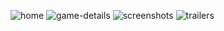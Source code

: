 ![home](https://user-images.githubusercontent.com/58268118/150413878-e0ec341b-1152-4e8d-bc19-60823db4fd72.JPG)
![game-details](https://user-images.githubusercontent.com/58268118/150413898-6c2fea0f-8d80-4313-9fac-8063bb3267b3.JPG)
![screenshots](https://user-images.githubusercontent.com/58268118/150414045-dbc9066e-6108-4e0d-9ffc-0b06b5c762db.JPG)
![trailers](https://user-images.githubusercontent.com/58268118/150413907-41ca8b72-60a7-4140-a492-dd4ba7612ab6.JPG)
